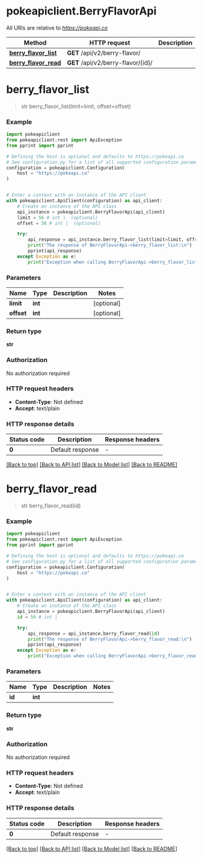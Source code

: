 # pokeapiclient.BerryFlavorApi

All URIs are relative to *https://pokeapi.co*

Method | HTTP request | Description
------------- | ------------- | -------------
[**berry_flavor_list**](BerryFlavorApi.md#berry_flavor_list) | **GET** /api/v2/berry-flavor/ | 
[**berry_flavor_read**](BerryFlavorApi.md#berry_flavor_read) | **GET** /api/v2/berry-flavor/{id}/ | 


# **berry_flavor_list**
> str berry_flavor_list(limit=limit, offset=offset)

### Example


```python
import pokeapiclient
from pokeapiclient.rest import ApiException
from pprint import pprint

# Defining the host is optional and defaults to https://pokeapi.co
# See configuration.py for a list of all supported configuration parameters.
configuration = pokeapiclient.Configuration(
    host = "https://pokeapi.co"
)


# Enter a context with an instance of the API client
with pokeapiclient.ApiClient(configuration) as api_client:
    # Create an instance of the API class
    api_instance = pokeapiclient.BerryFlavorApi(api_client)
    limit = 56 # int |  (optional)
    offset = 56 # int |  (optional)

    try:
        api_response = api_instance.berry_flavor_list(limit=limit, offset=offset)
        print("The response of BerryFlavorApi->berry_flavor_list:\n")
        pprint(api_response)
    except Exception as e:
        print("Exception when calling BerryFlavorApi->berry_flavor_list: %s\n" % e)
```



### Parameters


Name | Type | Description  | Notes
------------- | ------------- | ------------- | -------------
 **limit** | **int**|  | [optional] 
 **offset** | **int**|  | [optional] 

### Return type

**str**

### Authorization

No authorization required

### HTTP request headers

 - **Content-Type**: Not defined
 - **Accept**: text/plain

### HTTP response details

| Status code | Description | Response headers |
|-------------|-------------|------------------|
**0** | Default response |  -  |

[[Back to top]](#) [[Back to API list]](../README.md#documentation-for-api-endpoints) [[Back to Model list]](../README.md#documentation-for-models) [[Back to README]](../README.md)

# **berry_flavor_read**
> str berry_flavor_read(id)

### Example


```python
import pokeapiclient
from pokeapiclient.rest import ApiException
from pprint import pprint

# Defining the host is optional and defaults to https://pokeapi.co
# See configuration.py for a list of all supported configuration parameters.
configuration = pokeapiclient.Configuration(
    host = "https://pokeapi.co"
)


# Enter a context with an instance of the API client
with pokeapiclient.ApiClient(configuration) as api_client:
    # Create an instance of the API class
    api_instance = pokeapiclient.BerryFlavorApi(api_client)
    id = 56 # int | 

    try:
        api_response = api_instance.berry_flavor_read(id)
        print("The response of BerryFlavorApi->berry_flavor_read:\n")
        pprint(api_response)
    except Exception as e:
        print("Exception when calling BerryFlavorApi->berry_flavor_read: %s\n" % e)
```



### Parameters


Name | Type | Description  | Notes
------------- | ------------- | ------------- | -------------
 **id** | **int**|  | 

### Return type

**str**

### Authorization

No authorization required

### HTTP request headers

 - **Content-Type**: Not defined
 - **Accept**: text/plain

### HTTP response details

| Status code | Description | Response headers |
|-------------|-------------|------------------|
**0** | Default response |  -  |

[[Back to top]](#) [[Back to API list]](../README.md#documentation-for-api-endpoints) [[Back to Model list]](../README.md#documentation-for-models) [[Back to README]](../README.md)

